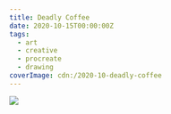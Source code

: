 ```yaml
---
title: Deadly Coffee
date: 2020-10-15T00:00:00Z
tags:
  - art
  - creative
  - procreate
  - drawing
coverImage: cdn:/2020-10-deadly-coffee
---
```


![](cdn:/2020-10-deadly-coffee?class=fw)
